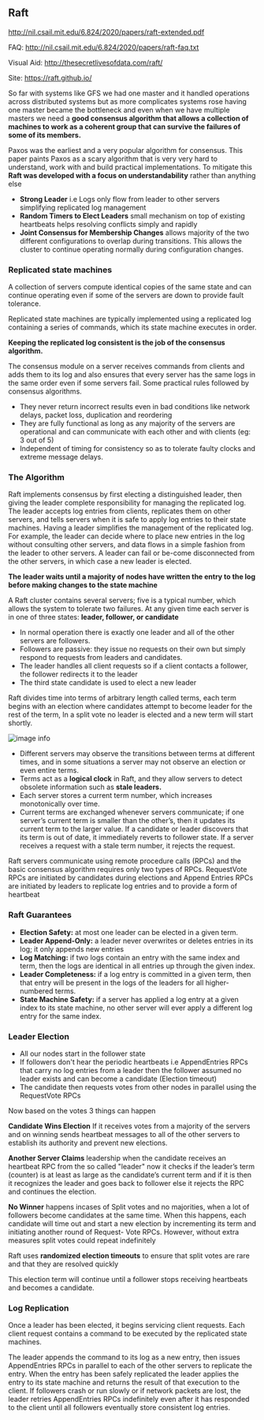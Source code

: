## Raft

http://nil.csail.mit.edu/6.824/2020/papers/raft-extended.pdf

FAQ: http://nil.csail.mit.edu/6.824/2020/papers/raft-faq.txt

Visual Aid: http://thesecretlivesofdata.com/raft/

Site: https://raft.github.io/

So far with systems like GFS we had one master and it handled operations across distributed systems but as more complicates systems rose having one master became the bottleneck and even when we have multiple masters we need a **good consensus algorithm that allows a collection of machines to work as a coherent group that can survive the failures of some of its members.**

Paxos was the earliest and a very popular algorithm for consensus. This paper paints Paxos as a scary algorithm that is very very hard to understand, work with and build practical implementations. To mitigate this **Raft was developed with a focus on understandability** rather than anything else

- **Strong Leader** i.e Logs only flow from leader to other servers simplifying replicated log management
- **Random Timers to Elect Leaders** small mechanism on top of existing heartbeats helps resolving conflicts simply and rapidly
- **Joint Consensus for Membership Changes** allows majority of the two different configurations to overlap during transitions. This allows the cluster to continue operating normally during configuration changes.


### Replicated state machines

A collection of servers compute identical copies of the same state and can continue operating even if some of the servers are down to provide fault tolerance.

Replicated state machines are typically implemented using a replicated log containing a series of commands, which its state machine executes in order.

**Keeping the replicated log consistent is the job of the consensus algorithm.**

The consensus module on a server
receives commands from clients and adds them to its log and also ensures that every server has the same logs in the same order even if some servers fail. Some practical rules followed by consensus algorithms.

- They never return incorrect results even in bad conditions like network delays, packet loss, duplication and reordering
- They are fully functional as long as any majority of the servers are operational and can communicate with each other and with clients (eg: 3 out of 5)
- Independent of timing for consistency so as to tolerate faulty clocks and extreme message
delays.

### The Algorithm

Raft implements consensus by first electing a distinguished leader, then giving the leader complete responsibility for managing the replicated log. The leader accepts
log entries from clients, replicates them on other servers, and tells servers when it is safe to apply log entries to their state machines. Having a leader simplifies the management of the replicated log. For example, the leader can decide where to place new entries in the log without consulting other servers, and data flows in a simple fashion from the leader to other servers. A leader can fail or be-come disconnected from the other servers, in which case
a new leader is elected.

**The leader waits until a majority of nodes have written the entry to the log before making changes to the state machine**

A Raft cluster contains several servers; five is a typical number, which allows the system to tolerate two failures. At any given time each server is in one of three states:
**leader, follower, or candidate** 

- In normal operation there is exactly one leader and all of the other servers are followers. 
- Followers are passive: they issue no requests on their own but simply respond to requests from leaders and candidates.
- The leader handles all client requests so if
a client contacts a follower, the follower redirects it to the leader
- The third state candidate is used to elect a new leader

Raft divides time into terms of arbitrary length called terms, each term begins with an election where candidates attempt to become leader for the rest of the term, In a split vote no leader is elected and a new term will start shortly.

![image info](https://miro.medium.com/max/580/1*TO9R_SS5Tfn07b0sObfhgg.png)

- Different servers may observe the transitions between terms at different times, and in some situations a server may not observe an election or even entire terms.
- Terms act as a **logical clock** in Raft, and they allow servers to detect obsolete information such as **stale leaders.**
- Each server stores a current term number, which increases monotonically over time. 
- Current terms are exchanged whenever servers communicate; if one server’s current
term is smaller than the other’s, then it updates its current term to the larger value. If a candidate or leader discovers
that its term is out of date, it immediately reverts to follower state. If a server receives a request with a stale term
number, it rejects the request.

Raft servers communicate using remote procedure calls (RPCs) and the basic consensus algorithm requires only
two types of RPCs. RequestVote RPCs are initiated by candidates during elections and Append Entries RPCs are initiated by leaders to replicate log entries and to provide a form of heartbeat

### Raft Guarantees

- **Election Safety:** at most one leader can be elected in a given term.
- **Leader Append-Only:** a leader never overwrites or deletes entries in its log; it only appends new entries
- **Log Matching:** if two logs contain an entry with the same index and term, then the logs are identical in all entries
up through the given index.
- **Leader Completeness:** if a log entry is committed in a given term, then that entry will be present in the logs of the leaders for all higher-numbered terms.
- **State Machine Safety:** if a server has applied a log entry at a given index to its state machine, no other server will ever apply a different log entry for the same index.


### Leader Election

- All our nodes start in the follower state
- If followers don't hear the periodic
heartbeats i.e AppendEntries RPCs that carry no log entries from a leader then the follower assumed no leader exists and can become a candidate (Election timeout)
- The candidate then requests votes from other nodes in parallel using the RequestVote RPCs

Now based on the votes 3 things can happen

**Candidate Wins Election** If it receives votes from
a majority of the servers and on winning sends heartbeat messages to all of
the other servers to establish its authority and prevent new elections.

**Another Server Claims** leadership when the candidate receives an heartbeat RPC from the so called "leader" now it checks if the leader’s term (counter) is at least
as large as the candidate’s current term and if it is then it recognizes the leader and goes back to follower else it rejects the RPC and continues the election.

**No Winner** happens incases of Split votes and no majorities, when a lot of followers become candidates at the same time. When this happens, each candidate will time out and start a new election by incrementing its term and initiating another round of Request-
Vote RPCs. However, without extra measures split votes could repeat indefinitely

Raft uses **randomized election timeouts** to ensure that split votes are rare and that they are resolved quickly

This election term will continue until a follower stops receiving heartbeats and becomes a candidate.

### Log Replication

Once a leader has been elected, it begins servicing client requests. Each client request contains a command to be executed by the replicated state machines.

The leader appends the command to its log as a new entry, then issues AppendEntries RPCs in parallel to each of the other servers to replicate the entry. When the entry has been safely replicated the leader applies the entry to its state machine and returns the result of that execution to the client. If followers crash or run slowly or if network packets are lost, the leader retries AppendEntries RPCs indefinitely even after it has responded to the client until all followers eventually store consistent log entries.






